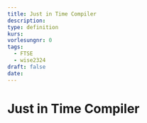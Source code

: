 ```yaml
---
title: Just in Time Compiler
description: 
type: definition
kurs: 
vorlesungnr: 0
tags:
  - FTSE
  - wise2324
draft: false
date:
---
```

# Just in Time Compiler
